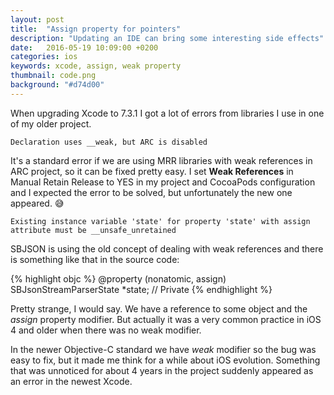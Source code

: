 ```yaml
---
layout: post
title:  "Assign property for pointers"
description: "Updating an IDE can bring some interesting side effects"
date:   2016-05-19 10:09:00 +0200
categories: ios
keywords: xcode, assign, weak property
thumbnail: code.png
background: "#d74d00"
---
```


When upgrading Xcode to 7.3.1 I got a lot of errors from libraries I use in one of my older project.

`Declaration uses __weak, but ARC is disabled`

It's a standard error if we are using MRR libraries with weak references in ARC project, so it can be fixed pretty easy. I set **Weak References** in Manual Retain Release to YES in my project and CocoaPods configuration and I expected the error to be solved, but unfortunately the new one appeared. 😅

`Existing instance variable 'state' for property 'state' with assign attribute must be __unsafe_unretained`

SBJSON is using the old concept of dealing with weak references and there is something like that in the source code:

{% highlight objc %}
@property (nonatomic, assign)  SBJsonStreamParserState *state; // Private
{% endhighlight %}

Pretty strange, I would say. We have a reference to some object and the *assign* property modifier. But actually it was a very common practice in iOS 4 and older when there was no weak modifier.

In the newer Objective-C standard we have *weak* modifier so the bug was easy to fix, but it made me think for a while about iOS evolution. Something that was unnoticed for about 4 years in the project suddenly appeared as an error in the newest Xcode.